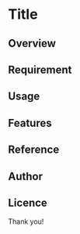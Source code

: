 # Title
<!-- リポジトリネームを書く -->

## Overview
<!-- 概要 を書く-->
<!-- 簡単に1〜2行 -->

## Requirement
<!-- 要件を書く -->
<!-- 環境に必要な言語・ツール・ライブラリやバージョンを記載する -->

## Usage
<!-- 使用方法を書く -->
<!-- 簡単な使い方・インストール方法など -->

## Features
<!-- 特徴を書く -->
<!-- 詳しい仕様について基本的に箇条書きで書く -->

## Reference
<!-- リファレンス -->
<!-- 参考URLを書く -->

## Author
<!-- 著者名（自分の情報を書く） -->
<!-- Twitterアカウント -->
<!-- [twitter](https://twitter.com/kumaron_web) -->

## Licence
<!-- 例：[MIT](https://......) -->

Thank you!